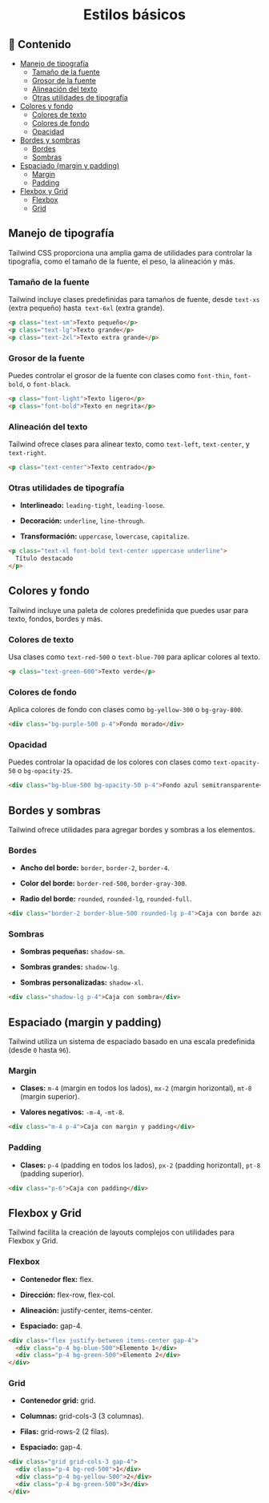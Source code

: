 <h1 align="center">Estilos básicos</h1>

<h2>📑 Contenido</h2>

- [Manejo de tipografía](#manejo-de-tipografía)
  - [Tamaño de la fuente](#tamaño-de-la-fuente)
  - [Grosor de la fuente](#grosor-de-la-fuente)
  - [Alineación del texto](#alineación-del-texto)
  - [Otras utilidades de tipografía](#otras-utilidades-de-tipografía)
- [Colores y fondo](#colores-y-fondo)
  - [Colores de texto](#colores-de-texto)
  - [Colores de fondo](#colores-de-fondo)
  - [Opacidad](#opacidad)
- [Bordes y sombras](#bordes-y-sombras)
  - [Bordes](#bordes)
  - [Sombras](#sombras)
- [Espaciado (margin y padding)](#espaciado-margin-y-padding)
  - [Margin](#margin)
  - [Padding](#padding)
- [Flexbox y Grid](#flexbox-y-grid)
  - [Flexbox](#flexbox)
  - [Grid](#grid)

## Manejo de tipografía

Tailwind CSS proporciona una amplia gama de utilidades para controlar la tipografía, como el tamaño de la fuente, el peso, la alineación y más.

### Tamaño de la fuente

Tailwind incluye clases predefinidas para tamaños de fuente, desde `text-xs` (extra pequeño) hasta` text-6xl` (extra grande).

```html
<p class="text-sm">Texto pequeño</p>
<p class="text-lg">Texto grande</p>
<p class="text-2xl">Texto extra grande</p>
```

### Grosor de la fuente

Puedes controlar el grosor de la fuente con clases como `font-thin`, `font-bold`, o `font-black`.

```html
<p class="font-light">Texto ligero</p>
<p class="font-bold">Texto en negrita</p>
```

### Alineación del texto

Tailwind ofrece clases para alinear texto, como `text-left`, `text-center`, y `text-right`.

```html
<p class="text-center">Texto centrado</p>
```

### Otras utilidades de tipografía

- **Interlineado:** `leading-tight`, `leading-loose`.

- **Decoración:** `underline`, `line-through`.

- **Transformación:** `uppercase`, `lowercase`, `capitalize`.

```html
<p class="text-xl font-bold text-center uppercase underline">
  Título destacado
</p>
```

## Colores y fondo

Tailwind incluye una paleta de colores predefinida que puedes usar para texto, fondos, bordes y más.

### Colores de texto

Usa clases como `text-red-500` o `text-blue-700` para aplicar colores al texto.

```html
<p class="text-green-600">Texto verde</p>
```

### Colores de fondo

Aplica colores de fondo con clases como `bg-yellow-300` o `bg-gray-800`.

```html
<div class="bg-purple-500 p-4">Fondo morado</div>
```

### Opacidad

Puedes controlar la opacidad de los colores con clases como `text-opacity-50` o `bg-opacity-25`.

```html
<div class="bg-blue-500 bg-opacity-50 p-4">Fondo azul semitransparente</div>
```

## Bordes y sombras

Tailwind ofrece utilidades para agregar bordes y sombras a los elementos.

### Bordes

- **Ancho del borde:** `border`, `border-2`, `border-4`.

- **Color del borde:** `border-red-500`, `border-gray-300`.

- **Radio del borde:** `rounded`, `rounded-lg`, `rounded-full`.

```html
<div class="border-2 border-blue-500 rounded-lg p-4">Caja con borde azul</div>
```

### Sombras

- **Sombras pequeñas:** `shadow-sm`.

- **Sombras grandes:** `shadow-lg`.

- **Sombras personalizadas:** `shadow-xl`.

```html
<div class="shadow-lg p-4">Caja con sombra</div>
```

## Espaciado (margin y padding)

Tailwind utiliza un sistema de espaciado basado en una escala predefinida (desde `0` hasta `96`).

### Margin

- **Clases:** `m-4` (margin en todos los lados), `mx-2` (margin horizontal), `mt-8` (margin superior).

- **Valores negativos:** `-m-4`, `-mt-8`.

```html
<div class="m-4 p-4">Caja con margin y padding</div>
```

### Padding

- **Clases:** `p-4` (padding en todos los lados), `px-2` (padding horizontal), `pt-8` (padding superior).

```html
<div class="p-6">Caja con padding</div>
```

## Flexbox y Grid

Tailwind facilita la creación de layouts complejos con utilidades para Flexbox y Grid.

### Flexbox

- **Contenedor flex:** flex.

- **Dirección:** flex-row, flex-col.

- **Alineación:** justify-center, items-center.

- **Espaciado:** gap-4.

```html
<div class="flex justify-between items-center gap-4">
  <div class="p-4 bg-blue-500">Elemento 1</div>
  <div class="p-4 bg-green-500">Elemento 2</div>
</div>
```

### Grid

- **Contenedor grid:** grid.

- **Columnas:** grid-cols-3 (3 columnas).

- **Filas:** grid-rows-2 (2 filas).

- **Espaciado:** gap-4.

```html
<div class="grid grid-cols-3 gap-4">
  <div class="p-4 bg-red-500">1</div>
  <div class="p-4 bg-yellow-500">2</div>
  <div class="p-4 bg-green-500">3</div>
</div>
```
